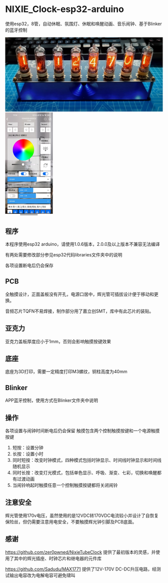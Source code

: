 # NIXIE_Clock-esp32-arduino
使用esp32，8管，自动休眠、氛围灯、休眠和唤醒动画、音乐闹钟、基于Blinker的蓝牙控制  

<p float="left">
  <img src="https://github.com/flashorsink/NIXIE_Clock-esp32-arduino/blob/main/%E6%95%B4%E4%BD%93%E5%9B%BE.jpg" width="600" />
  <img src="https://github.com/flashorsink/NIXIE_Clock-esp32-arduino/blob/main/Blinker.jpg" height="330" /> 
</p>

## 程序

本程序使用esp32 arduino，请使用1.0.6版本，2.0.0及以上版本不兼容无法编译

有两处需要修改部分参见esp32代码libraries文件夹中的说明

各项设置断电后仍会保存

## PCB

全触摸设计，正面盖板没有开孔，电源口居中，辉光管可插拔设计便于移动和更换。

音频芯片TQFN不易焊接，制作部分用了嘉立创SMT，库中有此芯片的装贴。


## 亚克力

亚克力盖板厚度应小于1mm，否则会影响触摸按键效果

## 底座

底座为3D打印，需要一定精度打印M3螺纹，铜柱高度为40mm

## Blinker

APP蓝牙控制，使用方式在Blinker文件夹中说明

## 操作
各项设置与闹钟时间断电后仍会保留
触摸包含两个控制触摸按键和一个电源触摸按键
1. 短按：设置分钟
2. 长按：设置小时
3. 同时短按：改变时钟模式，四种模式包括时钟显示、时间线时钟显示和时间线随机显示
4. 同时长按：改变灯光模式，包括单色显示、呼吸、渐变、七彩，切换和唤醒都有过渡动画
5. 当闹铃响起时触摸任意一个控制触摸按键都将关闭闹铃

## 注意安全
辉光管使用170v电压，虽然使用的是12VDC转170VDC电流较小并设计了自恢复保险丝，但仍需要注意用电安全，不要触摸辉光钟引脚及PCB底面。

## 感谢
https://github.com/zer0pwned/NixieTubeClock 提供了最初版本的灵感，并使用了其中的辉光插座、时钟芯片和继电器的元件库

https://github.com/Sadudu/MAX1771 提供了12V-170V DC-DC升压电路，经测试输出电容改为电解电容可避免啸叫
